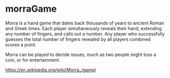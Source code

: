 # morraGame

Morra is a hand game that dates back thousands of years to ancient Roman and Greek times. 
Each player simultaneously reveals their hand, extending any number of fingers, and calls out a number. 
Any player who successfully guesses the total number of fingers revealed by all players combined scores a point.

Morra can be played to decide issues, much as two people might toss a coin, or for entertainment. 

https://en.wikipedia.org/wiki/Morra_(game) 
